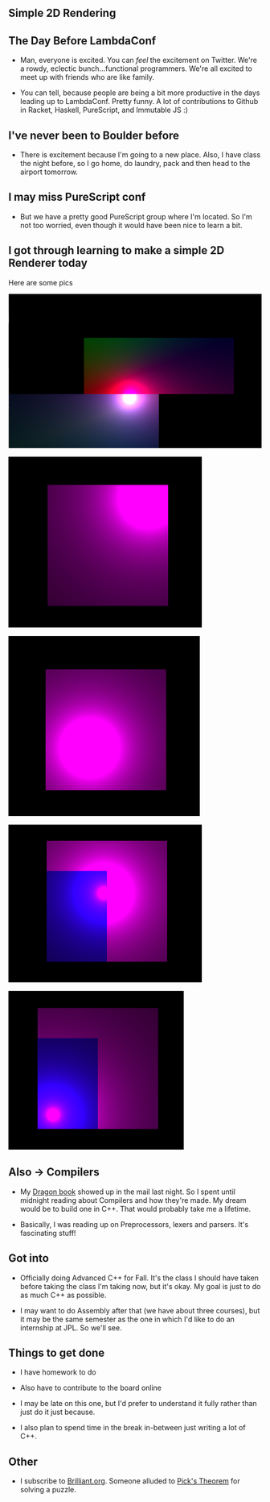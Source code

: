 ## Simple 2D Rendering

## The Day Before LambdaConf

- Man, everyone is excited. You can *feel* the excitement on Twitter.
  We're a rowdy, eclectic bunch...functional programmers. 
  We're all excited to meet up with friends who are like family.
  
- You can tell, because people are being a bit more productive in the days
  leading up to LambdaConf. Pretty funny. A lot of contributions to Github
  in Racket, Haskell, PureScript, and Immutable JS :)
  
## I've never been to Boulder before

- There is excitement because I'm going to a new place.
  Also, I have class the night before, so I go home, do laundry,
  pack and then head to the airport tomorrow. 
  
## I may miss PureScript conf

- But we have a pretty good PureScript group where I'm located.
  So I'm not too worried, even though it would have been nice to learn a bit.
  
## I got through learning to make a simple 2D Renderer today 

Here are some pics

![gp_001](/images/gp_001.png)

![gp_002](/images/gp_002.png)

![gp_003](/images/gp_003.png)

![gp_004](/images/gp_004.png)

![gp_005](/images/gp_005.png)

## Also -> Compilers

- My [Dragon book](https://en.wikipedia.org/wiki/Compilers:_Principles,_Techniques,_and_Tools) showed up in the mail last night. 
  So I spent until midnight reading about Compilers and how they're made.
  My dream would be to build one in C++. That would probably take me a lifetime. 
  
- Basically, I was reading up on Preprocessors, lexers and parsers. 
  It's fascinating stuff!
  
## Got into

- Officially doing Advanced C++ for Fall. It's the class I should have taken before
  taking the class I'm taking now, but it's okay. My goal is just to do as much C++
  as possible. 
 
 - I may want to do Assembly after that (we have about three courses), 
   but it may be the same semester as the one in which I'd like to do an internship at JPL.
   So we'll see. 
   
## Things to get done 

- I have homework to do 
- Also have to contribute to the board online 

- I may be late on this one, but I'd prefer to understand it fully rather than just do it 
  just because. 
  
- I also plan to spend time in the break in-between just writing a lot of C++. 
  
  
## Other

- I subscribe to [Brilliant.org](https://brilliant.org/explorations/algebra-fundamentals/?utm_medium=cpc&utm_source=google&utm_campaign=sitelink&utm_content=algebra_puzzles/?utm_medium=cpc&utm_source=search&utm_term=brilliant%20org&utm_content=&utm_campaign=brilliant_brand&ga_referrer=&gclid=CISsp_HwhtQCFQ9EfgodPSMFDA). Someone alluded to [Pick's Theorem](https://en.wikipedia.org/wiki/Pick%27s_theorem) for solving a puzzle.
  
  


